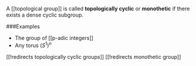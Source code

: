 A [[topological group]] is called **topologically cyclic** or **monothetic** if there exists a dense cyclic subgroup.

###Examples

* The group of [[p-adic integers]]
* Any torus $(S^1)^n$

[[!redirects topologically cyclic groups]]
[[!redirects monothetic group]]
